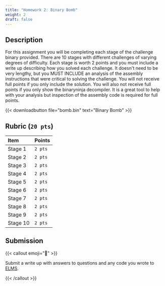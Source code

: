 ```yaml
---
title: "Homework 2: Binary Bomb"
weight: 2
draft: false
---
```


## Description

For this assignment you will be completing each stage of the challenge binary
provided. There are 10 stages with different challenges of varying degrees of
difficulty. Each stage is worth 2 points and you must include a write up
describing how you solved each challenge. It doesn't need to be very lengthy,
but you MUST INCLUDE an analysis of the assembly instructions that were critical
to solving the challenge. You will not receive full points if you only include
the solution. You will also not receive full points if you only show the
binaryninja decompiler. It is a great tool to help with your analysis but
inspection of the assembly code is required for full points.

{{< downloadbutton file="bomb.bin" text="Binary Bomb" >}}

## Rubric (`20 pts`)

| Item     | Points  |
| :------- | :------ |
| Stage 1  | `2 pts` |
| Stage 2  | `2 pts` |
| Stage 3  | `2 pts` |
| Stage 4  | `2 pts` |
| Stage 5  | `2 pts` |
| Stage 6  | `2 pts` |
| Stage 7  | `2 pts` |
| Stage 8  | `2 pts` |
| Stage 9  | `2 pts` |
| Stage 10 | `2 pts` |

## Submission

{{< callout emoji="📝" >}}

Submit a write up with answers to questions and any code you wrote to
[ELMS](https://umd.instructure.com/courses/1390353/assignments).

{{< /callout >}}
